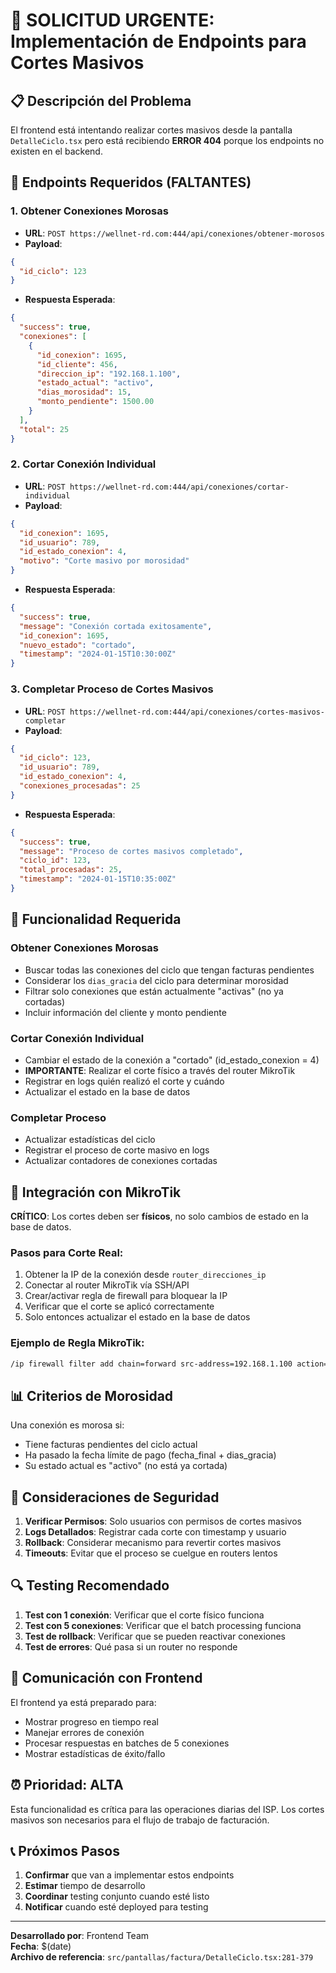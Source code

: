 # 🚨 SOLICITUD URGENTE: Implementación de Endpoints para Cortes Masivos

## 📋 Descripción del Problema

El frontend está intentando realizar cortes masivos desde la pantalla `DetalleCiclo.tsx` pero está recibiendo **ERROR 404** porque los endpoints no existen en el backend.

## 🔗 Endpoints Requeridos (FALTANTES)

### 1. **Obtener Conexiones Morosas**
- **URL**: `POST https://wellnet-rd.com:444/api/conexiones/obtener-morosos`
- **Payload**:
```json
{
  "id_ciclo": 123
}
```
- **Respuesta Esperada**:
```json
{
  "success": true,
  "conexiones": [
    {
      "id_conexion": 1695,
      "id_cliente": 456,
      "direccion_ip": "192.168.1.100",
      "estado_actual": "activo",
      "dias_morosidad": 15,
      "monto_pendiente": 1500.00
    }
  ],
  "total": 25
}
```

### 2. **Cortar Conexión Individual**
- **URL**: `POST https://wellnet-rd.com:444/api/conexiones/cortar-individual`
- **Payload**:
```json
{
  "id_conexion": 1695,
  "id_usuario": 789,
  "id_estado_conexion": 4,
  "motivo": "Corte masivo por morosidad"
}
```
- **Respuesta Esperada**:
```json
{
  "success": true,
  "message": "Conexión cortada exitosamente",
  "id_conexion": 1695,
  "nuevo_estado": "cortado",
  "timestamp": "2024-01-15T10:30:00Z"
}
```

### 3. **Completar Proceso de Cortes Masivos**
- **URL**: `POST https://wellnet-rd.com:444/api/conexiones/cortes-masivos-completar`
- **Payload**:
```json
{
  "id_ciclo": 123,
  "id_usuario": 789,
  "id_estado_conexion": 4,
  "conexiones_procesadas": 25
}
```
- **Respuesta Esperada**:
```json
{
  "success": true,
  "message": "Proceso de cortes masivos completado",
  "ciclo_id": 123,
  "total_procesadas": 25,
  "timestamp": "2024-01-15T10:35:00Z"
}
```

## 🎯 Funcionalidad Requerida

### **Obtener Conexiones Morosas**
- Buscar todas las conexiones del ciclo que tengan facturas pendientes
- Considerar los `dias_gracia` del ciclo para determinar morosidad
- Filtrar solo conexiones que están actualmente "activas" (no ya cortadas)
- Incluir información del cliente y monto pendiente

### **Cortar Conexión Individual**
- Cambiar el estado de la conexión a "cortado" (id_estado_conexion = 4)
- **IMPORTANTE**: Realizar el corte físico a través del router MikroTik
- Registrar en logs quién realizó el corte y cuándo
- Actualizar el estado en la base de datos

### **Completar Proceso**
- Actualizar estadísticas del ciclo
- Registrar el proceso de corte masivo en logs
- Actualizar contadores de conexiones cortadas

## 🔧 Integración con MikroTik

**CRÍTICO**: Los cortes deben ser **físicos**, no solo cambios de estado en la base de datos.

### Pasos para Corte Real:
1. Obtener la IP de la conexión desde `router_direcciones_ip`
2. Conectar al router MikroTik vía SSH/API
3. Crear/activar regla de firewall para bloquear la IP
4. Verificar que el corte se aplicó correctamente
5. Solo entonces actualizar el estado en la base de datos

### Ejemplo de Regla MikroTik:
```bash
/ip firewall filter add chain=forward src-address=192.168.1.100 action=drop comment="Corte por morosidad - Conexion 1695"
```

## 📊 Criterios de Morosidad

Una conexión es morosa si:
- Tiene facturas pendientes del ciclo actual
- Ha pasado la fecha límite de pago (fecha_final + dias_gracia)
- Su estado actual es "activo" (no está ya cortada)

## 🚨 Consideraciones de Seguridad

1. **Verificar Permisos**: Solo usuarios con permisos de cortes masivos
2. **Logs Detallados**: Registrar cada corte con timestamp y usuario
3. **Rollback**: Considerar mecanismo para revertir cortes masivos
4. **Timeouts**: Evitar que el proceso se cuelgue en routers lentos

## 🔍 Testing Recomendado

1. **Test con 1 conexión**: Verificar que el corte físico funciona
2. **Test con 5 conexiones**: Verificar que el batch processing funciona
3. **Test de rollback**: Verificar que se pueden reactivar conexiones
4. **Test de errores**: Qué pasa si un router no responde

## 📱 Comunicación con Frontend

El frontend ya está preparado para:
- Mostrar progreso en tiempo real
- Manejar errores de conexión
- Procesar respuestas en batches de 5 conexiones
- Mostrar estadísticas de éxito/fallo

## ⏰ Prioridad: ALTA

Esta funcionalidad es crítica para las operaciones diarias del ISP. Los cortes masivos son necesarios para el flujo de trabajo de facturación.

## 📞 Próximos Pasos

1. **Confirmar** que van a implementar estos endpoints
2. **Estimar** tiempo de desarrollo
3. **Coordinar** testing conjunto cuando esté listo
4. **Notificar** cuando esté deployed para testing

---

**Desarrollado por**: Frontend Team  
**Fecha**: $(date)  
**Archivo de referencia**: `src/pantallas/factura/DetalleCiclo.tsx:281-379`